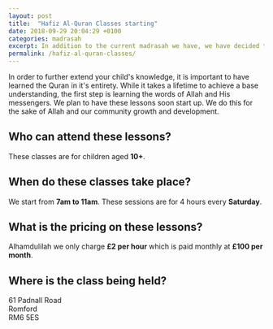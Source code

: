 ```yaml
---
layout: post
title:  "Hafiz Al-Quran Classes starting"
date: 2018-09-29 20:04:29 +0100
categories: madrasah
excerpt: In addition to the current madrasah we have, we have decided to extend further by providing Hafiz Al-Quran lessons.
permalink: /hafiz-al-quran-classes/
---
```

In order to further extend your child's knowledge, it is important to have
learned the Quran in it's entirety. While it takes a lifetime to achieve a base
understanding, the first step is learning the words of Allah and His
messengers. We plan to have these lessons soon start up. We do this for the
sake of Allah and our community growth and development. 

## Who can attend these lessons?
These classes are for children aged **10+**.

## When do these classes take place?
We start from **7am to 11am**. These sessions are for 4 hours every **Saturday**.

## What is the pricing on these lessons?
Alhamdulilah we only charge **£2 per hour** which is paid monthly at **£100 per month**.

## Where is the class being held?
61 Padnall Road  
Romford  
RM6 5ES  
